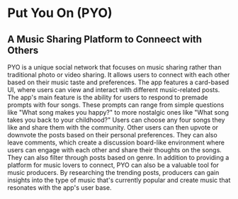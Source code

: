 # Put You On (PYO)

## A Music Sharing Platform to Conneect with Others

PYO is a unique social network that focuses on music sharing rather than traditional photo or video sharing. It allows users to connect with each other based on their music taste and preferences. The app features a card-based UI, where users can view and interact with different music-related posts.
The app's main feature is the ability for users to respond to premade prompts with four songs. These prompts can range from simple questions like "What song makes you happy?" to more nostalgic ones like "What song takes you back to your childhood?" Users can choose any four songs they like and share them with the community.
Other users can then upvote or downvote the posts based on their personal preferences. They can also leave comments, which create a discussion board-like environment where users can engage with each other and share their thoughts on the songs. They can also filter through posts based on genre.
In addition to providing a platform for music lovers to connect, PYO can also be a valuable tool for music producers. By researching the trending posts, producers can gain insights into the type of music that's currently popular and create music that resonates with the app's user base.



